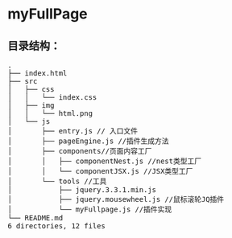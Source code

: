 myFullPage
=
目录结构：
-
<pre>
.
├── index.html
├── src
│   ├── css
│   │   └── index.css
│   ├── img
│   │   └── html.png
│   └── js
│       ├── entry.js // 入口文件
│       ├── pageEngine.js //插件生成方法
│       ├── components//页面内容工厂
│       │   ├── componentNest.js //nest类型工厂
│       │   └── componentJSX.js //JSX类型工厂
│       └── tools //工具
│           ├── jquery.3.3.1.min.js
│           ├── jquery.mousewheel.js //鼠标滚轮JQ插件
│           └── myFullpage.js //插件实现
└── README.md
6 directories, 12 files
</pre>
